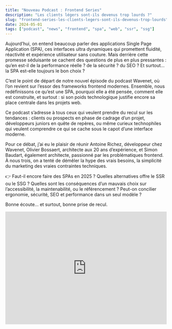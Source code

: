 ```yaml
---
title: "Nouveau Podcast : Frontend Series"
description: "Les clients légers sont-ils devenus trop lourds ?"
slug: "frontend-series-les-clients-legers-sont-ils-devenus-trop-lourds"
date: 2024-05-01
tags: ["podcast", "news", "frontend", "spa", "web", "ssr", "ssg"]
---
```


Aujourd’hui, on entend beaucoup parler des applications Single Page Application (SPA), ces interfaces ultra dynamiques qui promettent fluidité, réactivité et expérience utilisateur sans couture. Mais derrière cette promesse séduisante se cachent des questions de plus en plus pressantes : qu’en est-il de la performance réelle ? de la sécurité ? du SEO ? Et surtout… la SPA est-elle toujours le bon choix ?

C’est le point de départ de notre nouvel épisode du podcast Wavenet, où l’on revient sur l’essor des frameworks frontend modernes. Ensemble, nous redéfinissons ce qu’est une SPA, pourquoi elle a été pensée, comment elle est construite, et surtout : si son poids technologique justifie encore sa place centrale dans les projets web.

Ce podcast s’adresse à tous ceux qui veulent prendre du recul sur les tendances : clients ou prospects en phase de cadrage d’un projet, développeurs juniors en quête de repères, ou même curieux technophiles qui veulent comprendre ce qui se cache sous le capot d’une interface moderne.

Pour ce débat, j’ai eu le plaisir de réunir Antoine Richez, développeur chez Wavenet, Olivier Bossaert, architecte aux 20 ans d’expérience, et Simon Baudart, également architecte, passionné par les problématiques frontend. À nous trois, on a tenté de démêler la hype des vrais besoins, la simplicité du marketing des vraies contraintes techniques.

👉 Faut-il encore faire des SPAs en 2025 ? Quelles alternatives offre le SSR ou le SSG ? Quelles sont les conséquences d’un mauvais choix sur l’accessibilité, la maintenabilité, ou le référencement ? Peut-on concilier ergonomie, sécurité, SEO et performance dans un seul modèle ?

Bonne écoute… et surtout, bonne prise de recul.

<iframe
  style={{borderRadius: "12px"}}
  src="https://open.spotify.com/embed/episode/1XIdSVZ1L5kz4NPrltuNbp?utm_source=generator"
  width="100%"
  height="352"
  frameBorder="0"
  allowFullScreen
  allow="autoplay; clipboard-write; encrypted-media; fullscreen; picture-in-picture"
  loading="lazy">
</iframe>
